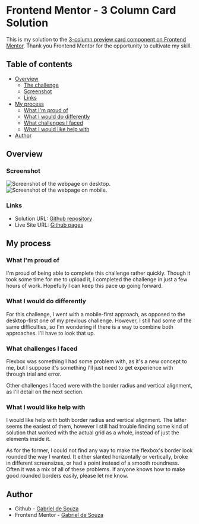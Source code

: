 # Frontend Mentor - 3 Column Card Solution

This is my solution to the [3-column preview card component on Frontend Mentor](https://www.frontendmentor.io/challenges/3column-preview-card-component-pH92eAR2-). Thank you Frontend Mentor for the opportunity to cultivate my skill.

## Table of contents

- [Overview](#overview)
  - [The challenge](#the-challenge)
  - [Screenshot](#screenshot)
  - [Links](#links)
- [My process](#my-process)
  - [What I'm proud of](#what-im-proud-of)
  - [What I would do differently](#what-i-would-do-differently)
  - [What challenges I faced](#what-challenges-i-faced)
  - [What I would like help with](#what-i-would-like-help-with)
- [Author](#author)

## Overview

### Screenshot

![Screenshot of the webpage on desktop.](design/Solution_desktop.png)
![Screenshot of the webpage on mobile.](design/Solution_mobile.png)

### Links

- Solution URL: [Github repository](https://github.com/gab-souza-martins/3-column-card)
- Live Site URL: [Github pages](https://gab-souza-martins.github.io/3-column-card/)

## My process

### What I'm proud of
I'm proud of being able to complete this challenge rather quickly. Though it took some time for me to upload it, I completed the challenge in just a few hours of work. Hopefully I can keep this pace up going forward.

### What I would do differently
For this challenge, I went with a mobile-first approach, as opposed to the desktop-first one of my previous challenge. However, I still had some of the same difficulties, so I'm wondering if there is a way to combine both approaches. I'll have to look that up.

### What challenges I faced
Flexbox was something I had some problem with, as it's a new concept to me, but I suppose it's something I'll just need to get experience with through trial and error.

Other challenges I faced were with the border radius and vertical alignment, as I'll detail on the next section.

### What I would like help with
I would like help with both border radius and vertical alignment. The latter seems the easiest of them, however I still had trouble finding some kind of solution that worked with the actual grid as a whole, instead of just the elements inside it. 

As for the former, I could not find any way to make the flexbox's border look rounded the way I wanted. It either slanted horizontally or vertically, broke in different screensizes, or had a point instead of a smooth roundness. Often it was a mix of all of these problems. If anyone knows how to make good rounded borders easily, please let me know.

## Author

- Github - [Gabriel de Souza](https://github.com/gab-souza-martins)
- Frontend Mentor - [Gabriel de Souza](https://www.frontendmentor.io/profile/gab-souza-martins)
